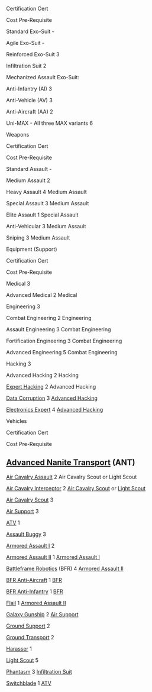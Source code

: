Certification Cert

Cost Pre-Requisite

Standard Exo-Suit -

Agile Exo-Suit -

Reinforced Exo-Suit 3

Infiltration Suit 2

Mechanized Assault Exo-Suit:

Anti-Infantry (AI) 3

Anti-Vehicle (AV) 3

Anti-Aircraft (AA) 2

Uni-MAX - All three MAX variants 6

Weapons

Certification Cert

Cost Pre-Requisite

Standard Assault -

Medium Assault 2

Heavy Assault 4 Medium Assault

Special Assault 3 Medium Assault

Elite Assault 1 Special Assault

Anti-Vehicular 3 Medium Assault

Sniping 3 Medium Assault

Equipment (Support)

Certification Cert

Cost Pre-Requisite

Medical 3

Advanced Medical 2 Medical

Engineering 3

Combat Engineering 2 Engineering

Assault Engineering 3 Combat Engineering

Fortification Engineering 3 Combat Engineering

Advanced Engineering 5 Combat Engineering

Hacking 3

Advanced Hacking 2 Hacking

[Expert Hacking](Expert_Hacking.md) 2 Advanced Hacking

[Data Corruption](Data_Corruption.md) 3 [Advanced Hacking](Advanced_Hacking.md)

[Electronics Expert](Electronics_Expert.md) 4
[Advanced Hacking](Advanced_Hacking.md)

Vehicles

Certification Cert

Cost Pre-Requisite

## [Advanced Nanite Transport](../vehicles/Advanced_Nanite_Transport.md) (ANT)

[Air Cavalry Assault](Air_Cavalry_Assault.md) 2 Air Cavalry Scout or Light Scout

[Air Cavalry Interceptor](Air_Cavalry_Interceptor.md) 2
[Air Cavalry Scout](Air_Cavalry_Scout.md) or [Light Scout](Light_Scout.md)

[Air Cavalry Scout](Air_Cavalry_Scout.md) 3

[Air Support](Air_Support.md) 3

[ATV](../vehicles/ATV.md) 1

[Assault Buggy](Assault_Buggy_(Certification).md) 3

[Armored Assault I](Armored_Assault_I.md) 2

[Armored Assault II](Armored_Assault_II.md) 1
[Armored Assault I](Armored_Assault_I.md)

[Battleframe Robotics](../vehicles/BattleFrame_Robotics.md) (BFR) 4
[Armored Assault II](Armored_Assault_II.md)

[BFR Anti-Aircraft](BFR_Anti-Aircraft.md) 1
[BFR](../vehicles/BattleFrame_Robotics.md)

[BFR Anti-Infantry](BFR_Anti-Infantry.md) 1
[BFR](../vehicles/BattleFrame_Robotics.md)

[Flail](../vehicles/Flail.md) 1 [Armored Assault II](Armored_Assault_II.md)

[Galaxy Gunship](../vehicles/Galaxy_Gunship.md) 2 [Air Support](Air_Support.md)

[Ground Support](Ground_Support.md) 2

[Ground Transport](Ground_Transport.md) 2

[Harasser](../vehicles/Harasser.md) 1

[Light Scout](Light_Scout.md) 5

[Phantasm](../vehicles/Phantasm.md) 3
[Infiltration Suit](../armor/Infiltration_Suit.md)

[Switchblade](../items/Switchblade.md) 1 [ATV](../vehicles/ATV.md)
